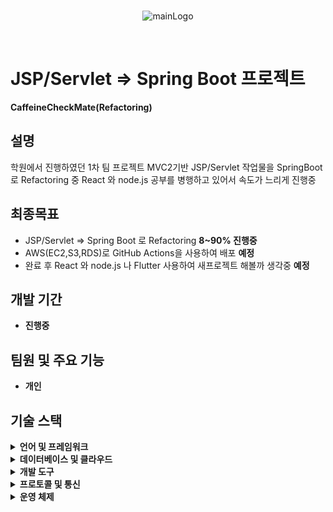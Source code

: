 <br>
<p align="center">
  <img src="https://github.com/user-attachments/assets/951d5ae3-4f4f-41b4-9891-f8980ba26216" alt="mainLogo"/>
</p>
<br>

# JSP/Servlet => Spring Boot 프로젝트

**CaffeineCheckMate(Refactoring)** 

## 설명

학원에서 진행하였던 1차 팀 프로젝트 MVC2기반 JSP/Servlet 작업물을  SpringBoot 로  Refactoring 중 
React 와 node.js 공부를 병행하고 있어서 속도가 느리게 진행중

## 최종목표
- JSP/Servlet => Spring Boot 로 Refactoring **8~90% 진행중**
- AWS(EC2,S3,RDS)로 GitHub Actions을 사용하여 배포 **예정**
- 완료 후 React 와 node.js 나 Flutter 사용하여 새프로젝트 해볼까 생각중 **예정**

## 개발 기간

- **진행중**

## 팀원 및 주요 기능

- **개인**

## 기술 스택

<details>
<summary><strong>언어 및 프레임워크</strong></summary>

- **Java** 17
- **JavaScript**
- **CSS**
- **Spring Boot** 3.3.0
- **JPA**
- **Spring Security** 6
- **Thymeleaf** 3.0.4

</details>

<details>
<summary><strong>데이터베이스 및 클라우드</strong></summary>

- **MySQL** 8.0.36
- **Tomcat** 9.0
- 
</details>

<details>
<summary><strong>개발 도구</strong></summary>

- **GitHub**
- **IntelliJ IDEA**
- **Visual Studio Code (VSCode)**

</details>

<details>
<summary><strong>프로토콜 및 통신</strong></summary>

- **WebSocket**

</details>

<details>
<summary><strong>운영 체제</strong></summary>

- **Windows** 11

</details>
